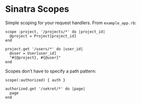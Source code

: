 Sinatra Scopes
==============

Simple scoping for your request handlers. From `example_app.rb`:

    scope :project, '/projects/*' do |project_id|
      @project = Project[project_id]
    end

    project.get '/users/*' do |user_id|
      @user = User[user_id]
      "#{@project}, #{@user}"
    end

Scopes don't have to specify a path pattern:

    scope(:authorized) { auth }

    authorized.get '/sekret/*' do |page|
      page
    end